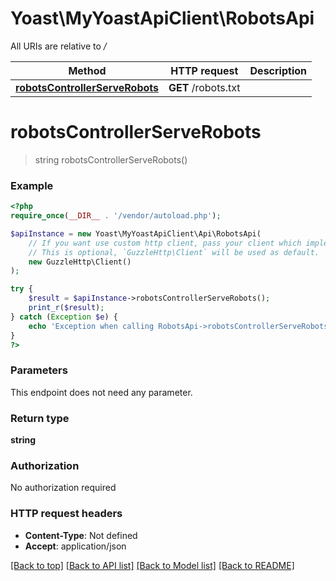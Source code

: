 # Yoast\MyYoastApiClient\RobotsApi

All URIs are relative to */*

Method | HTTP request | Description
------------- | ------------- | -------------
[**robotsControllerServeRobots**](RobotsApi.md#robotscontrollerserverobots) | **GET** /robots.txt | 

# **robotsControllerServeRobots**
> string robotsControllerServeRobots()



### Example
```php
<?php
require_once(__DIR__ . '/vendor/autoload.php');

$apiInstance = new Yoast\MyYoastApiClient\Api\RobotsApi(
    // If you want use custom http client, pass your client which implements `GuzzleHttp\ClientInterface`.
    // This is optional, `GuzzleHttp\Client` will be used as default.
    new GuzzleHttp\Client()
);

try {
    $result = $apiInstance->robotsControllerServeRobots();
    print_r($result);
} catch (Exception $e) {
    echo 'Exception when calling RobotsApi->robotsControllerServeRobots: ', $e->getMessage(), PHP_EOL;
}
?>
```

### Parameters
This endpoint does not need any parameter.

### Return type

**string**

### Authorization

No authorization required

### HTTP request headers

 - **Content-Type**: Not defined
 - **Accept**: application/json

[[Back to top]](#) [[Back to API list]](../../README.md#documentation-for-api-endpoints) [[Back to Model list]](../../README.md#documentation-for-models) [[Back to README]](../../README.md)

